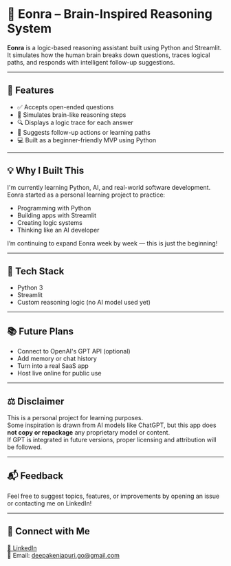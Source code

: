# 🧠 Eonra – Brain-Inspired Reasoning System

**Eonra** is a logic-based reasoning assistant built using Python and Streamlit.  
It simulates how the human brain breaks down questions, traces logical paths, and responds with intelligent follow-up suggestions.

---

## 🚀 Features

- ✅ Accepts open-ended questions
- 🧠 Simulates brain-like reasoning steps
- 🔍 Displays a logic trace for each answer
- 🔄 Suggests follow-up actions or learning paths
- 💻 Built as a beginner-friendly MVP using Python

---

## 💡 Why I Built This

I'm currently learning Python, AI, and real-world software development.  
Eonra started as a personal learning project to practice:
- Programming with Python
- Building apps with Streamlit
- Creating logic systems
- Thinking like an AI developer

I’m continuing to expand Eonra week by week — this is just the beginning!

---

## 🔧 Tech Stack

- Python 3
- Streamlit
- Custom reasoning logic (no AI model used yet)

---

## 📚 Future Plans

- Connect to OpenAI's GPT API (optional)
- Add memory or chat history
- Turn into a real SaaS app
- Host live online for public use

---

## ⚖️ Disclaimer

This is a personal project for learning purposes.  
Some inspiration is drawn from AI models like ChatGPT, but this app does **not copy or repackage** any proprietary model or content.  
If GPT is integrated in future versions, proper licensing and attribution will be followed.

---

## 📬 Feedback

Feel free to suggest topics, features, or improvements by opening an issue or contacting me on LinkedIn!

---

## 🔗 Connect with Me

[🔗 LinkedIn](www.linkedin.com/in/deepakenjapuri)  
📧 Email: deepakenjapuri.go@gmail.com
